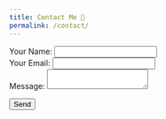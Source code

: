 ```yaml
---
title: Contact Me 📧
permalink: /contact/
---
```


<form name="contact" method="POST" data-netlify="true" action="/thank-you/">
<div class="row">
  <div class="col-lg-6">
    <label for="name">Your Name:</label>
    <input class="form-control" type="text" name="name" required />
  </div>
  <div class="col-lg-6">
    <label for="email">Your Email:</label>
    <input class="form-control" type="email" name="email" required />
  </div>
  <div class="col">
    <label for="message">Message:</label>
    <textarea class="form-control" name="message"></textarea>
  </div>
  <p class="mt-3">
    <button type="submit">Send</button>
  </p>
</form>

